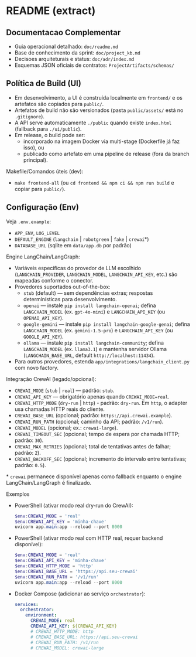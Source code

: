 ﻿# README (extract)

## Documentacao Complementar
- Guia operacional detalhado: `doc/readme.md`
- Base de conhecimento da sprint: `doc/project_kb.md`
- Decisoes arquiteturais e status: `doc/adr/index.md`
- Esquemas JSON oficiais de contratos: `ProjectArtifacts/schemas/`

## Política de Build (UI)

- Em desenvolvimento, a UI é construída localmente em `frontend/` e os artefatos são copiados para `public/`.
- Artefatos de build não são versionados (pasta `public/assets/` está no `.gitignore`).
- A API serve automaticamente `./public` quando existe `index.html` (fallback para `./ui/public`).
- Em release, o build pode ser:
  - incorporado na imagem Docker via multi-stage (Dockerfile já faz isso), ou
  - publicado como artefato em uma pipeline de release (fora da branch principal).

Makefile/Comandos úteis (dev):
- `make frontend-all` (ou `cd frontend && npm ci && npm run build` e copiar para `public/`).

## Configuração (Env)

Veja `.env.example`:
- `APP_ENV`, `LOG_LEVEL`
- `DEFAULT_ENGINE` (`langchain` | `robotgreen` | `fake` | `crewai`*)
- `DATABASE_URL` (sqlite em `data/app.db` por padrão)

Engine LangChain/LangGraph:
- Variáveis específicas do provedor de LLM escolhido (`LANGCHAIN_PROVIDER`, `LANGCHAIN_MODEL`, `LANGCHAIN_API_KEY`, etc.) são mapeadas conforme o conector.
- Provedores suportados out-of-the-box:
  - `stub` (default) — sem dependências extras; respostas determinísticas para desenvolvimento.
  - `openai` — instale `pip install langchain-openai`; defina `LANGCHAIN_MODEL` (ex. `gpt-4o-mini`) e `LANGCHAIN_API_KEY` (ou `OPENAI_API_KEY`).
  - `google-gemini` — instale `pip install langchain-google-genai`; defina `LANGCHAIN_MODEL` (ex. `gemini-1.5-pro`) e `LANGCHAIN_API_KEY` (ou `GOOGLE_API_KEY`).
  - `ollama` — instale `pip install langchain-community`; defina `LANGCHAIN_MODEL` (ex. `llama3.1`) e mantenha servidor Ollama (`LANGCHAIN_BASE_URL`, default `http://localhost:11434`).
- Para outros provedores, estenda `app/integrations/langchain_client.py` com novo factory.

Integração CrewAI (legado/opcional):
- `CREWAI_MODE` (`stub` | `real`) — padrão: `stub`.
- `CREWAI_API_KEY` — obrigatório apenas quando `CREWAI_MODE=real`.
- `CREWAI_HTTP_MODE` (`dry-run` | `http`) - padrão: `dry-run`. Em `http`, o adapter usa chamadas HTTP reais do cliente.
- `CREWAI_BASE_URL` (opcional; padrão: `https://api.crewai.example`).
- `CREWAI_RUN_PATH` (opcional; caminho da API; padrão: `/v1/run`).
- `CREWAI_MODEL` (opcional; ex.: `crewai-large`).
- `CREWAI_TIMEOUT_SEC` (opcional; tempo de espera por chamada HTTP; padrão: `30`).
- `CREWAI_MAX_RETRIES` (opcional; total de tentativas antes de falhar; padrão: `2`).
- `CREWAI_BACKOFF_SEC` (opcional; incremento do intervalo entre tentativas; padrão: `0.5`).

\* `crewai` permanece disponível apenas como fallback enquanto o engine LangChain/LangGraph é finalizado.

Exemplos
- PowerShell (ativar modo real dry‑run do CrewAI):
  ```powershell
  $env:CREWAI_MODE = 'real'
  $env:CREWAI_API_KEY = 'minha-chave'
  uvicorn app.main:app --reload --port 8000
  ```
- PowerShell (ativar modo real com HTTP real, requer backend disponível):
  ```powershell
  $env:CREWAI_MODE = 'real'
  $env:CREWAI_API_KEY = 'minha-chave'
  $env:CREWAI_HTTP_MODE = 'http'
  $env:CREWAI_BASE_URL = 'https://api.seu-crewai'
  $env:CREWAI_RUN_PATH = '/v1/run'
  uvicorn app.main:app --reload --port 8000
  ```
- Docker Compose (adicionar ao serviço `orchestrator`):
  ```yaml
  services:
    orchestrator:
      environment:
        CREWAI_MODE: real
        CREWAI_API_KEY: ${CREWAI_API_KEY}
        # CREWAI_HTTP_MODE: http
        # CREWAI_BASE_URL: https://api.seu-crewai
        # CREWAI_RUN_PATH: /v1/run
        # CREWAI_MODEL: crewai-large
  ```
